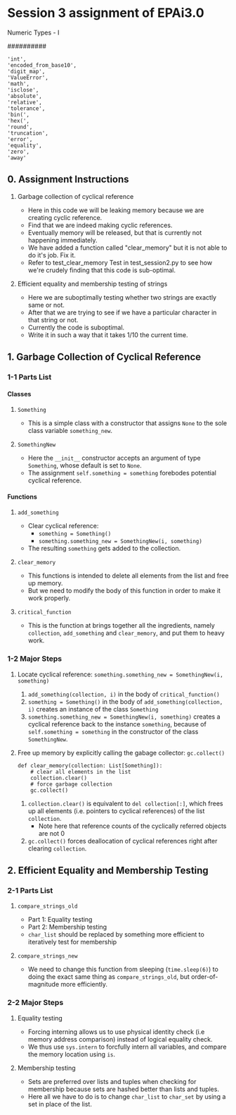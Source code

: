 # Session 3 assignment of EPAi3.0
Numeric Types - I

##########

    'int',
    'encoded_from_base10',
    'digit_map',
    'ValueError',
    'math',
    'isclose',
    'absolute',
    'relative',
    'tolerance',
    'bin(',
    'hex(',
    'round',
    'truncation',
    'error',
    'equality',
    'zero',
    'away'

## 0. Assignment Instructions

1. Garbage collection of cyclical reference
    - Here in this code we will be leaking memory because we are creating cyclic reference. 
    - Find that we are indeed making cyclic references. 
    - Eventually memory will be released, but that is currently not happening immediately. 
    - We have added a function called "clear_memory" but it is not able to do it's job. Fix it. 
    - Refer to test_clear_memory Test in test_session2.py to see how we're crudely finding that this code is sub-optimal.

2. Efficient equality and membership testing of strings
    - Here we are suboptimally testing whether two strings are exactly same or not. 
    - After that we are trying to see if we have a particular character in that string or not. 
    - Currently the code is suboptimal. 
    - Write it in such a way that it takes 1/10 the current time.

<a name="cyclical"/>

## 1. Garbage Collection of Cyclical Reference

### 1-1 Parts List

#### Classes

1. `Something`
    - This is a simple class with a constructor that assigns `None` to the sole class variable `something_new`.
    
2. `SomethingNew`
    - Here the `__init__` constructor accepts an argument of type `Something`, whose default is set to `None`.
    - The assignment `self.something = something` forebodes potential cyclical reference. 

#### Functions

1. `add_something`
    - Clear cyclical reference: 
        - `something = Something()`
        - `something.something_new = SomethingNew(i, something)`
    - The resulting `something` gets added to the collection.

2. `clear_memory`
    - This functions is intended to delete all elements from the list and free up memory.
    - But we need to modify the body of this function in order to make it work properly.

3. `critical_function`
    - This is the function at brings together all the ingredients, namely `collection`, `add_something` and `clear_memory`, and put them to heavy work.

### 1-2 Major Steps

1. Locate cyclical reference: `something.something_new = SomethingNew(i, something)`
    1. `add_something(collection, i)` in the body of `critical_function()`
    2. `something = Something()` in the body of `add_something(collection, i)` creates an instance of the class `Something`
    3. `something.something_new = SomethingNew(i, something)` creates a cyclical reference back to the instance `something`, because of `self.something = something` in the constructor of the class `SomethingNew`.

2. Free up memory by explicitly calling the gabage collector: `gc.collect()`
    ```
    def clear_memory(collection: List[Something]):
        # clear all elements in the list
        collection.clear()
        # force garbage collection
        gc.collect()
    ```
    1. `collection.clear()` is equivalent to `del collection[:]`, which frees up all elements (i.e. pointers to cyclical references) of the list `collection`.
        - Note here that reference counts of the cyclically referred objects are not 0
    2. `gc.collect()` forces deallocation of cyclical references right after clearing `collection`.

<a name="testing"/>

## 2. Efficient Equality and Membership Testing

### 2-1 Parts List

1. `compare_strings_old`
    - Part 1: Equality testing
    - Part 2: Membership testing
    - `char_list` should be replaced by something more efficient to iteratively test for membership

2. `compare_strings_new`
    - We need to change this function from sleeping (`time.sleep(6)`) to doing the exact same thing as `compare_strings_old`, but order-of-magnitude more efficiently.

### 2-2 Major Steps

1. Equality testing
    - Forcing interning allows us to use physical identity check (i.e memory address comparison) instead of logical equality check.
    - We thus use `sys.intern` to forcfully intern all variables, and compare the memory location using `is`.

2. Membership testing
    - Sets are preferred over lists and tuples when checking for membership because sets are hashed better than lists and tuples.  
    - Here all we have to do is to change `char_list` to `char_set` by using a set in place of the list.
